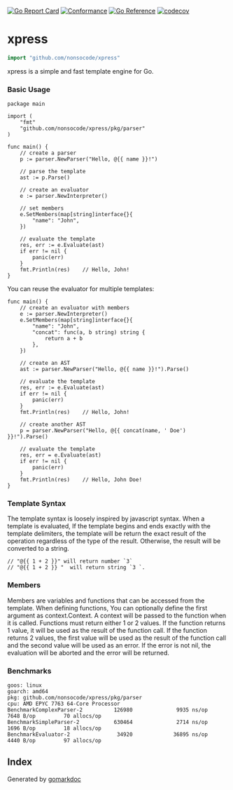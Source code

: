 <!-- Code generated by gomarkdoc. DO NOT EDIT -->

[![Go Report Card](https://goreportcard.com/badge/github.com/nonsocode/xpress)](https://goreportcard.com/report/github.com/nonsocode/xpress)
[![Conformance](https://github.com/nonsocode/xpress/actions/workflows/conformance.yml/badge.svg)](https://github.com/nonsocode/xpress/actions/workflows/conformance.yml)
[![Go Reference](https://pkg.go.dev/badge/github.com/nonsocode/xpress.svg)](https://pkg.go.dev/github.com/nonsocode/xpress)
[![codecov](https://codecov.io/gh/nonsocode/xpress/graph/badge.svg?token=0YLLFZEU03)](https://codecov.io/gh/nonsocode/xpress)

# xpress

```go
import "github.com/nonsocode/xpress"
```

xpress is a simple and fast template engine for Go.

### Basic Usage

```
package main

import (
	"fmt"
	"github.com/nonsocode/xpress/pkg/parser"
)

func main() {
	// create a parser
	p := parser.NewParser("Hello, @{{ name }}!")

	// parse the template
	ast := p.Parse()

	// create an evaluator
	e := parser.NewInterpreter()

	// set members
	e.SetMembers(map[string]interface{}{
		"name": "John",
	})

	// evaluate the template
	res, err := e.Evaluate(ast)
	if err != nil {
		panic(err)
	}
	fmt.Println(res)	// Hello, John!
}
```

You can reuse the evaluator for multiple templates:

```
func main() {
	// create an evaluator with members
	e := parser.NewInterpreter()
	e.SetMembers(map[string]interface{}{
		"name": "John",
		"concat": func(a, b string) string {
			return a + b
		},
	})

	// create an AST
	ast := parser.NewParser("Hello, @{{ name }}!").Parse()

	// evaluate the template
	res, err := e.Evaluate(ast)
	if err != nil {
		panic(err)
	}
	fmt.Println(res)	// Hello, John!

	// create another AST
	p = parser.NewParser("Hello, @{{ concat(name, ' Doe') }}!").Parse()

	// evaluate the template
	res, err = e.Evaluate(ast)
	if err != nil {
		panic(err)
	}
	fmt.Println(res)	// Hello, John Doe!
}
```

### Template Syntax

The template syntax is loosely inspired by javascript syntax. When a template is evaluated, If the template begins and ends exactly with the template delimiters, the template will be return the exact result of the operation regardless of the type of the result. Otherwise, the result will be converted to a string.

```
// "@{{ 1 + 2 }}" will return number `3`
// "@{{ 1 + 2 }} "  will return string `3 `.
```

### Members

Members are variables and functions that can be accessed from the template. When defining functions, You can optionally define the first argument as context.Context. A context will be passed to the function when it is called. Functions must return either 1 or 2 values. If the function returns 1 value, it will be used as the result of the function call. If the function returns 2 values, the first value will be used as the result of the function call and the second value will be used as an error. If the error is not nil, the evaluation will be aborted and the error will be returned.

### Benchmarks

```
goos: linux
goarch: amd64
pkg: github.com/nonsocode/xpress/pkg/parser
cpu: AMD EPYC 7763 64-Core Processor
BenchmarkComplexParser-2          126980              9935 ns/op            7648 B/op         70 allocs/op
BenchmarkSimpleParser-2           630464              2714 ns/op            1696 B/op         18 allocs/op
BenchmarkEvaluator-2               34920             36895 ns/op            4440 B/op         97 allocs/op
```

## Index



Generated by [gomarkdoc](<https://github.com/princjef/gomarkdoc>)

